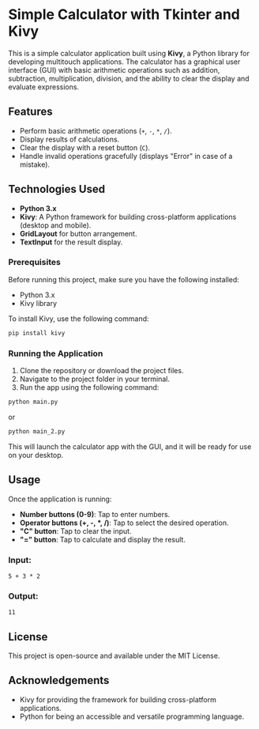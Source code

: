 # Simple Calculator with Tkinter and Kivy

This is a simple calculator application built using **Kivy**, a Python library for developing multitouch applications. The calculator has a graphical user interface (GUI) with basic arithmetic operations such as addition, subtraction, multiplication, division, and the ability to clear the display and evaluate expressions.

## Features

- Perform basic arithmetic operations (`+`, `-`, `*`, `/`).
- Display results of calculations.
- Clear the display with a reset button (`C`).
- Handle invalid operations gracefully (displays "Error" in case of a mistake).

## Technologies Used

- **Python 3.x**
- **Kivy**: A Python framework for building cross-platform applications (desktop and mobile).
- **GridLayout** for button arrangement.
- **TextInput** for the result display.

### Prerequisites

Before running this project, make sure you have the following installed:

- Python 3.x
- Kivy library

To install Kivy, use the following command:

```bash
pip install kivy
```

### Running the Application

1. Clone the repository or download the project files.
2. Navigate to the project folder in your terminal.
3. Run the app using the following command:

```bash
python main.py
```
or
```bash
python main_2.py
```

This will launch the calculator app with the GUI, and it will be ready for use on your desktop.

## Usage

Once the application is running:

- **Number buttons (0-9)**: Tap to enter numbers.
- **Operator buttons (+, -, *, /)**: Tap to select the desired operation.
- **"C" button**: Tap to clear the input.
- **"=" button**: Tap to calculate and display the result.

### Input: 
`5 + 3 * 2`

### Output:
`11`

## License

This project is open-source and available under the MIT License.

## Acknowledgements

- Kivy for providing the framework for building cross-platform applications.
- Python for being an accessible and versatile programming language.
